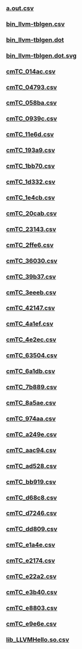 ### [a.out.csv](a.out.csv)
### [bin_llvm-tblgen.csv](bin_llvm-tblgen.csv)
### [bin_llvm-tblgen.dot](bin_llvm-tblgen.dot)
### [bin_llvm-tblgen.dot.svg](bin_llvm-tblgen.dot.svg)
### [cmTC_014ac.csv](cmTC_014ac.csv)
### [cmTC_04793.csv](cmTC_04793.csv)
### [cmTC_058ba.csv](cmTC_058ba.csv)
### [cmTC_0939c.csv](cmTC_0939c.csv)
### [cmTC_11e6d.csv](cmTC_11e6d.csv)
### [cmTC_193a9.csv](cmTC_193a9.csv)
### [cmTC_1bb70.csv](cmTC_1bb70.csv)
### [cmTC_1d332.csv](cmTC_1d332.csv)
### [cmTC_1e4cb.csv](cmTC_1e4cb.csv)
### [cmTC_20cab.csv](cmTC_20cab.csv)
### [cmTC_23143.csv](cmTC_23143.csv)
### [cmTC_2ffe6.csv](cmTC_2ffe6.csv)
### [cmTC_36030.csv](cmTC_36030.csv)
### [cmTC_39b37.csv](cmTC_39b37.csv)
### [cmTC_3eeeb.csv](cmTC_3eeeb.csv)
### [cmTC_42147.csv](cmTC_42147.csv)
### [cmTC_4a1ef.csv](cmTC_4a1ef.csv)
### [cmTC_4e2ec.csv](cmTC_4e2ec.csv)
### [cmTC_63504.csv](cmTC_63504.csv)
### [cmTC_6a1db.csv](cmTC_6a1db.csv)
### [cmTC_7b889.csv](cmTC_7b889.csv)
### [cmTC_8a5ae.csv](cmTC_8a5ae.csv)
### [cmTC_974aa.csv](cmTC_974aa.csv)
### [cmTC_a249e.csv](cmTC_a249e.csv)
### [cmTC_aac94.csv](cmTC_aac94.csv)
### [cmTC_ad528.csv](cmTC_ad528.csv)
### [cmTC_bb919.csv](cmTC_bb919.csv)
### [cmTC_d68c8.csv](cmTC_d68c8.csv)
### [cmTC_d7246.csv](cmTC_d7246.csv)
### [cmTC_dd809.csv](cmTC_dd809.csv)
### [cmTC_e1a4e.csv](cmTC_e1a4e.csv)
### [cmTC_e2174.csv](cmTC_e2174.csv)
### [cmTC_e22a2.csv](cmTC_e22a2.csv)
### [cmTC_e3b40.csv](cmTC_e3b40.csv)
### [cmTC_e8803.csv](cmTC_e8803.csv)
### [cmTC_e9e6e.csv](cmTC_e9e6e.csv)
### [lib_LLVMHello.so.csv](lib_LLVMHello.so.csv)
